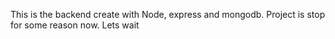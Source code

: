 This is the backend create with Node, express and mongodb.
Project is stop for some reason now. Lets wait
